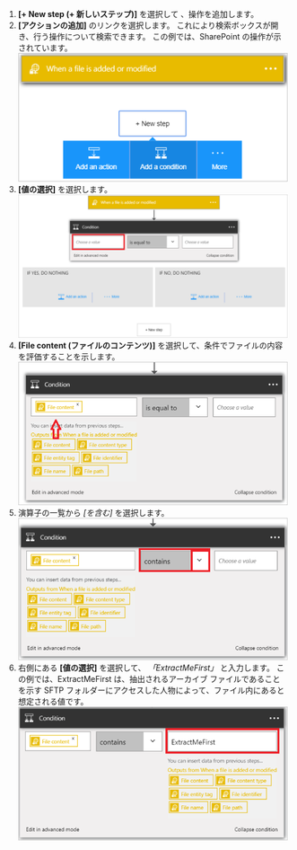 1. **[+ New step (+ 新しいステップ)]** を選択して 、操作を追加します。  
2. **[アクションの追加]** のリンクを選択します。 これにより検索ボックスが開き、行う操作について検索できます。 この例では、SharePoint の操作が示されています。    
   ![SFTP 条件イメージ 1](./media/connectors-create-api-sftp/condition-1.png)    
3. **[値の選択]** を選択します。 
   ![SFTP 条件イメージ 2](./media/connectors-create-api-sftp/condition-2.png)    
4. **[File content (ファイルのコンテンツ)]** を選択して、条件でファイルの内容を評価することを示します。      
   ![SFTP 条件イメージ 3](./media/connectors-create-api-sftp/condition-3.png)   
5. 演算子の一覧から *[を含む]* を選択します。       
   ![SFTP 条件イメージ 4](./media/connectors-create-api-sftp/condition-4.png)   
6. 右側にある **[値の選択]** を選択して、 *「ExtractMeFirst」* と入力します。 この例では、ExtractMeFirst は、抽出されるアーカイブ ファイルであることを示す SFTP フォルダーにアクセスした人物によって、ファイル内にあると想定される値です。  
   ![SFTP 条件イメージ 5](./media/connectors-create-api-sftp/condition-5.png)   

